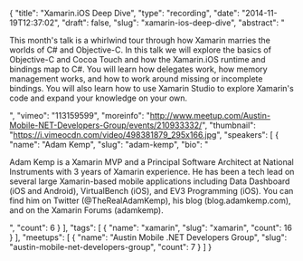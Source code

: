 {
  "title": "Xamarin.iOS Deep Dive",
  "type": "recording",
  "date": "2014-11-19T12:37:02",
  "draft": false,
  "slug": "xamarin-ios-deep-dive",
  "abstract": "<p>This month's talk is a whirlwind tour through how Xamarin marries the worlds of C# and Objective-C. In this talk we will explore the basics of Objective-C and Cocoa Touch and how the Xamarin.iOS runtime and bindings map to C#. You will learn how delegates work, how memory management works, and how to work around missing or incomplete bindings. You will also learn how to use Xamarin Studio to explore Xamarin's code and expand your knowledge on your own. </p>",
  "vimeo": "113159599",
  "moreinfo": "http://www.meetup.com/Austin-Mobile-NET-Developers-Group/events/210933332/",
  "thumbnail": "https://i.vimeocdn.com/video/498381879_295x166.jpg",
  "speakers": [
    {
      "name": "Adam Kemp",
      "slug": "adam-kemp",
      "bio": "<p>Adam Kemp is a Xamarin MVP and a Principal Software Architect at National Instruments with 3 years of Xamarin experience. He has been a tech lead on several large Xamarin-based mobile applications including Data Dashboard (iOS and Android), VirtualBench (iOS), and EV3 Programming (iOS). You can find him on Twitter (@TheRealAdamKemp), his blog (blog.adamkemp.com), and on the Xamarin Forums (adamkemp).</p>",
      "count": 6
    }
  ],
  "tags": [
    {
      "name": "xamarin",
      "slug": "xamarin",
      "count": 16
    }
  ],
  "meetups": [
    {
      "name": "Austin Mobile .NET Developers Group",
      "slug": "austin-mobile-net-developers-group",
      "count": 7
    }
  ]
}